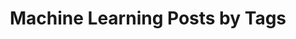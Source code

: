 ---
layout: tags
permalink: /machine-learning/
title: "Machine Learning Posts by Tags"
author_profile: true
header:
    image: "/images/neuraltech.jpg"
---